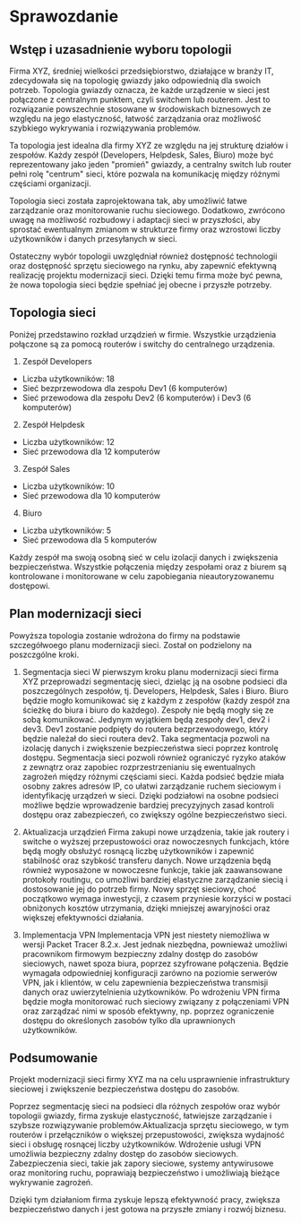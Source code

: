 # Sprawozdanie

## Wstęp i uzasadnienie wyboru topologii

Firma XYZ, średniej wielkości przedsiębiorstwo, działające w branży IT, zdecydowała się na topologię gwiazdy jako odpowiednią dla swoich potrzeb. Topologia gwiazdy oznacza, że każde urządzenie w sieci jest połączone z centralnym punktem, czyli switchem lub routerem. Jest to rozwiązanie powszechnie stosowane w środowiskach biznesowych ze względu na jego elastyczność, łatwość zarządzania oraz możliwość szybkiego wykrywania i rozwiązywania problemów.

Ta topologia jest idealna dla firmy XYZ ze względu na jej strukturę działów i zespołów. Każdy zespół (Developers, Helpdesk, Sales, Biuro) może być reprezentowany jako jeden "promień" gwiazdy, a centralny switch lub router pełni rolę "centrum" sieci, które pozwala na komunikację między różnymi częściami organizacji.

Topologia sieci została zaprojektowana tak, aby umożliwić łatwe zarządzanie oraz monitorowanie ruchu sieciowego. Dodatkowo, zwrócono uwagę na możliwość rozbudowy i adaptacji sieci w przyszłości, aby sprostać ewentualnym zmianom w strukturze firmy oraz wzrostowi liczby użytkowników i danych przesyłanych w sieci.

Ostateczny wybór topologii uwzględniał również dostępność technologii oraz dostępność sprzętu sieciowego na rynku, aby zapewnić efektywną realizację projektu modernizacji sieci. Dzięki temu firma może być pewna, że nowa topologia sieci będzie spełniać jej obecne i przyszłe potrzeby.

## Topologia sieci
Poniżej przedstawino rozkład urządzień w firmie. Wszystkie urządzienia połączone są za pomocą routerów i switchy do centralnego urządzenia.

1. Zespół Developers
- Liczba użytkowników: 18
- Sieć bezprzewodowa dla zespołu Dev1 (6 komputerów)
- Sieć przewodowa dla zespołu Dev2 (6 komputerów) i Dev3 (6 komputerów)
2. Zespół Helpdesk
- Liczba użytkowników: 12
- Sieć przewodowa dla 12 komputerów
3. Zespół Sales
- Liczba użytkowników: 10
- Sieć przewodowa dla 10 komputerów
4. Biuro
- Liczba użytkowników: 5
- Sieć przewodowa dla 5 komputerów

Każdy zespół ma swoją osobną sieć w celu izolacji danych i zwiększenia bezpieczeństwa. Wszystkie połączenia między zespołami oraz z biurem są kontrolowane i monitorowane w celu zapobiegania nieautoryzowanemu dostępowi.

## Plan modernizacji sieci
Powyższa topologia zostanie wdrożona do firmy na podstawie szczegółwoego planu modernizacji sieci. Został on podzielony na poszczgólne kroki. 

1. Segmentacja sieci
 W pierwszym kroku planu modernizacji sieci firma XYZ przeprowadzi segmentację sieci, dzieląc ją na osobne podsieci dla poszczególnych zespołów, tj. Developers, Helpdesk, Sales i Biuro. 
 Biuro będzie mogło komunikować się z każdym z zespołów (każdy zespół zna ścieżkę do biura i biuro do każdego). Zespoły nie będą mogły się ze sobą komunikować. Jedynym wyjątkiem będą zespoły dev1, dev2 i dev3. Dev1 zostanie podpięty do routera bezprzewodowego, który będzie należał do sieci routera dev2.
 Taka segmentacja pozwoli na izolację danych i zwiększenie bezpieczeństwa sieci poprzez kontrolę dostępu. Segmentacja sieci pozwoli również ograniczyć ryzyko ataków z zewnątrz oraz zapobiec rozprzestrzenianiu się ewentualnych zagrożeń między różnymi częściami sieci. Każda podsieć będzie miała osobny zakres adresów IP, co ułatwi zarządzanie ruchem sieciowym i identyfikację urządzeń w sieci. 
 Dzięki podziałowi na osobne podsieci możliwe będzie wprowadzenie bardziej precyzyjnych zasad kontroli dostępu oraz zabezpieczeń, co zwiększy ogólne bezpieczeństwo sieci.

 2. Aktualizacja urządzień
 Firma zakupi nowe urządzenia, takie jak routery i switche o wyższej przepustowości oraz nowoczesnych funkcjach, które będą mogły obsłużyć rosnącą liczbę użytkowników i zapewnić stabilność oraz szybkość transferu danych. Nowe urządzenia będą również wyposażone w nowoczesne funkcje, takie jak zaawansowane protokoły routingu, co umożliwi bardziej elastyczne zarządzanie siecią i dostosowanie jej do potrzeb firmy. Nowy sprzęt sieciowy, choć początkowo wymaga inwestycji, z czasem przyniesie korzyści w postaci obniżonych kosztów utrzymania, dzięki mniejszej awaryjności oraz większej efektywności działania.

 3. Implementacja VPN
 Implementacja VPN jest niestety niemożliwa w wersji Packet Tracer 8.2.x. Jest jednak niezbędna, pownieważ umożliwi pracownikom firmowym bezpieczny zdalny dostęp do zasobów sieciowych, nawet spoza biura, poprzez szyfrowane połączenia. Będzie wymagała odpowiedniej konfiguracji zarówno na poziomie serwerów VPN, jak i klientów, w celu zapewnienia bezpieczeństwa transmisji danych oraz uwierzytelnienia użytkowników. Po wdrożeniu VPN firma będzie mogła monitorować ruch sieciowy związany z połączeniami VPN oraz zarządzać nimi w sposób efektywny, np. poprzez ograniczenie dostępu do określonych zasobów tylko dla uprawnionych użytkowników.

 ## Podsumowanie
 Projekt modernizacji sieci firmy XYZ ma na celu usprawnienie infrastruktury sieciowej i zwiększenie bezpieczeństwa dostępu do zasobów. 
 
 Poprzez segmentację sieci na podsieci dla różnych zespołów oraz wybór topologii gwiazdy, firma zyskuje elastyczność, łatwiejsze zarządzanie i szybsze rozwiązywanie problemów.Aktualizacja sprzętu sieciowego, w tym routerów i przełączników o większej przepustowości, zwiększa wydajność sieci i obsługę rosnącej liczby użytkowników. Wdrożenie usługi VPN umożliwia bezpieczny zdalny dostęp do zasobów sieciowych. Zabezpieczenia sieci, takie jak zapory sieciowe, systemy antywirusowe oraz monitoring ruchu, poprawiają bezpieczeństwo i umożliwiają bieżące wykrywanie zagrożeń.

Dzięki tym działaniom firma zyskuje lepszą efektywność pracy, zwiększa bezpieczeństwo danych i jest gotowa na przyszłe zmiany i rozwój biznesu.